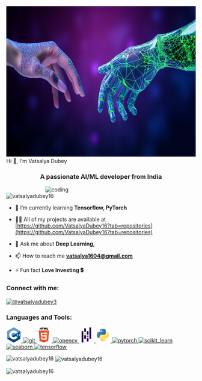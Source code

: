 <img src="https://github.com/VatsalyaDubey16/VatsalyaDubey16/blob/main/Banner.webp" alt="logo" height="400" width ="1400">
Hi 👋, I'm Vatsalya Dubey</h1>
<h3 align="center">A passionate AI/ML developer from India</h3>

<img align="right" alt="coding" width="400"  src= "https://github.com/VatsalyaDubey16/VatsalyaDubey16/assets/159147037/13971171-ec53-437a-8688-cb4a30bcecd5">

<p align="left"> <img src="https://komarev.com/ghpvc/?username=vatsalyadubey16&label=Profile%20views&color=0e75b6&style=flat" alt="vatsalyadubey16" /> </p>

- 🌱 I’m currently learning **Tensorflow, PyTorch**

- 👨‍💻 All of my projects are available at [https://github.com/VatsalyaDubey16?tab=repositories](https://github.com/VatsalyaDubey16?tab=repositories)

- 💬 Ask me about **Deep Learning,**

- 📫 How to reach me **vatsalya1604@gmail.com**

- ⚡ Fun fact **Love Investing 💲**

<h3 align="left">Connect with me:</h3>
<p align="left">
<a href="https://twitter.com/@vatsalyadubey3" target="blank"><img align="center" src="https://raw.githubusercontent.com/rahuldkjain/github-profile-readme-generator/master/src/images/icons/Social/twitter.svg" alt="@vatsalyadubey3" height="30" width="40" /></a>
</p>

<h3 align="left">Languages and Tools:</h3>
<p align="left"> <a href="https://www.w3schools.com/cpp/" target="_blank" rel="noreferrer"> <img src="https://raw.githubusercontent.com/devicons/devicon/master/icons/cplusplus/cplusplus-original.svg" alt="cplusplus" width="40" height="40"/> </a> <a href="https://git-scm.com/" target="_blank" rel="noreferrer"> <img src="https://www.vectorlogo.zone/logos/git-scm/git-scm-icon.svg" alt="git" width="40" height="40"/> </a> <a href="https://www.w3.org/html/" target="_blank" rel="noreferrer"> <img src="https://raw.githubusercontent.com/devicons/devicon/master/icons/html5/html5-original-wordmark.svg" alt="html5" width="40" height="40"/> </a> <a href="https://opencv.org/" target="_blank" rel="noreferrer"> <img src="https://www.vectorlogo.zone/logos/opencv/opencv-icon.svg" alt="opencv" width="40" height="40"/> </a> <a href="https://pandas.pydata.org/" target="_blank" rel="noreferrer"> <img src="https://raw.githubusercontent.com/devicons/devicon/2ae2a900d2f041da66e950e4d48052658d850630/icons/pandas/pandas-original.svg" alt="pandas" width="40" height="40"/> </a> <a href="https://www.python.org" target="_blank" rel="noreferrer"> <img src="https://raw.githubusercontent.com/devicons/devicon/master/icons/python/python-original.svg" alt="python" width="40" height="40"/> </a> <a href="https://pytorch.org/" target="_blank" rel="noreferrer"> <img src="https://www.vectorlogo.zone/logos/pytorch/pytorch-icon.svg" alt="pytorch" width="40" height="40"/> </a> <a href="https://scikit-learn.org/" target="_blank" rel="noreferrer"> <img src="https://upload.wikimedia.org/wikipedia/commons/0/05/Scikit_learn_logo_small.svg" alt="scikit_learn" width="40" height="40"/> </a> <a href="https://seaborn.pydata.org/" target="_blank" rel="noreferrer"> <img src="https://seaborn.pydata.org/_images/logo-mark-lightbg.svg" alt="seaborn" width="40" height="40"/> </a> <a href="https://www.tensorflow.org" target="_blank" rel="noreferrer"> <img src="https://www.vectorlogo.zone/logos/tensorflow/tensorflow-icon.svg" alt="tensorflow" width="40" height="40"/> </a> </p>

<p><img align="left" src="https://github-readme-stats.vercel.app/api/top-langs?username=vatsalyadubey16&show_icons=true&locale=en&layout=compact" alt="vatsalyadubey16" /></p>

<p>&nbsp;<img align="center" src="https://github-readme-stats.vercel.app/api?username=vatsalyadubey16&show_icons=true&locale=en" alt="vatsalyadubey16" /></p>

<p><img align="center" src="https://github-readme-streak-stats.herokuapp.com/?user=vatsalyadubey16&" alt="vatsalyadubey16" /></p>
